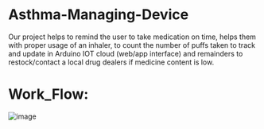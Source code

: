 # Asthma-Managing-Device 
Our project helps to remind the user to take medication on time, helps them with proper usage of an inhaler, to count the number of puffs taken to track and update in Arduino IOT cloud (web/app interface) and remainders to restock/contact a local drug dealers if medicine content is low.
# Work_Flow:
![image](https://user-images.githubusercontent.com/69079029/146917711-6210fb58-5bcf-48c2-949d-3c2ab0b1dd0d.png)
